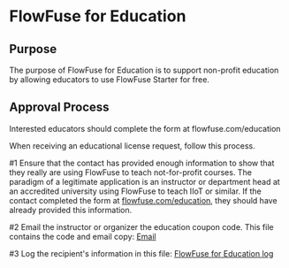 # FlowFuse for Education #
## Purpose ##
The purpose of FlowFuse for Education is to support non-profit education by allowing educators to use FlowFuse Starter for free.
## Approval Process ##
Interested educators should complete the form at flowfuse.com/education

When receiving an educational license request, follow this process.

#1 Ensure that the contact has provided enough information to show that they really are using FlowFuse to teach not-for-profit courses. The paradigm of a legitimate application is an instructor or department head at an accredited university using FlowFuse to teach IIoT or similar. If the contact completed the form at [flowfuse.com/education](https://flowfuse.com/education/), they should have already provided this information.

#2 Email the instructor or organizer the education coupon code. This file contains the code and email copy: [Email](https://docs.google.com/document/d/1HXmnGi5yxpd6yHFvfDAXhbKTq1UuWBuz4ifJQ0Dkk24/edit?tab=t.0)

#3 Log the recipient's information in this file: [FlowFuse for Education log](https://docs.google.com/spreadsheets/d/1nfvSGDC6Dw3aYxwSQnc50nn9L-nFyWaEAtFQugZ5fVI/edit?gid=0#gid=0)
